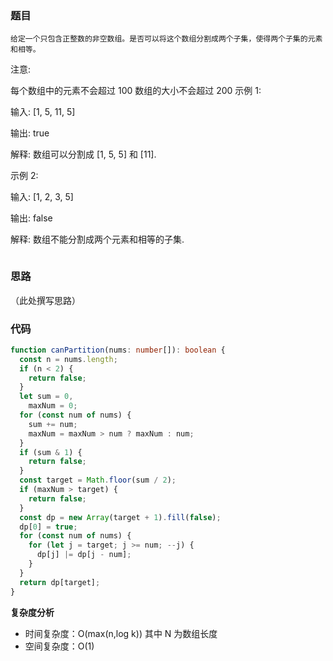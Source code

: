 ### 题目

```
给定一个只包含正整数的非空数组。是否可以将这个数组分割成两个子集，使得两个子集的元素和相等。

```


注意:

每个数组中的元素不会超过 100
数组的大小不会超过 200
示例 1:

输入: [1, 5, 11, 5]

输出: true

解释: 数组可以分割成 [1, 5, 5] 和 [11].

示例 2:

输入: [1, 2, 3, 5]

输出: false

解释: 数组不能分割成两个元素和相等的子集.

```

```

### 思路

（此处撰写思路）

### 代码

```typescript
function canPartition(nums: number[]): boolean {
  const n = nums.length;
  if (n < 2) {
    return false;
  }
  let sum = 0,
    maxNum = 0;
  for (const num of nums) {
    sum += num;
    maxNum = maxNum > num ? maxNum : num;
  }
  if (sum & 1) {
    return false;
  }
  const target = Math.floor(sum / 2);
  if (maxNum > target) {
    return false;
  }
  const dp = new Array(target + 1).fill(false);
  dp[0] = true;
  for (const num of nums) {
    for (let j = target; j >= num; --j) {
      dp[j] |= dp[j - num];
    }
  }
  return dp[target];
}

```

**复杂度分析**

- 时间复杂度：O(max(n,log k)) 其中 N 为数组长度
- 空间复杂度：O(1)
